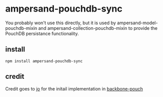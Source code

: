 # ampersand-pouchdb-sync

You probably won't use this directly, but it is used by ampersand-model-pouchdb-mixin and ampersand-collection-pouchdb-mixin to provide the PouchDB persistance functionality.

## install

```
npm install ampersand-pouchdb-sync
```

## credit

Credit goes to [jo](https://github.com/jo) for the initail
implementation in [backbone-pouch](https://github.com/jo/backbone-pouch)

